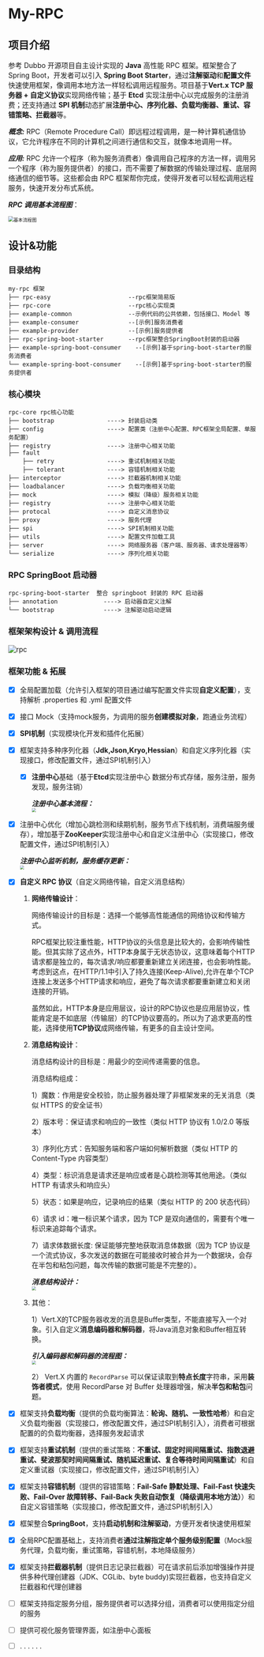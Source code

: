 # My-RPC

## 项目介绍

参考 Dubbo 开源项目自主设计实现的 **Java** 高性能 RPC 框架。框架整合了Spring Boot，开发者可以引入 **Spring Boot Starter**，通过**注解驱动**和**配置文件**快速使用框架，像调用本地方法一样轻松调用远程服务。项目基于**Vert.x TCP 服务器 + 自定义协议**实现网络传输；基于 **Etcd** 实现注册中心以完成服务的注册消费；还支持通过 **SPI 机制**动态扩展**注册中心、序列化器、负载均衡器、重试、容错策略、拦截器**等。

***概念:*** RPC（Remote Procedure Call）即远程过程调用，是一种计算机通信协议，它允许程序在不同的计算机之间进行通信和交互，就像本地调用一样。

***应用:*** RPC 允许一个程序（称为服务消费者）像调用自己程序的方法一样，调用另一个程序（称为服务提供者）的接口，而不需要了解数据的传输处理过程、底层网络通信的细节等。这些都会由 RPC 框架帮你完成，使得开发者可以轻松调用远程服务，快速开发分布式系统。

***RPC 调用基本流程图***：

<img src="./docs/rpc-process.png" alt="基本流程图" style="zoom:67%;" />

## 设计&功能

### 目录结构

```
my-rpc 框架
├── rpc-easy                      --rpc框架简易版
├── rpc-core                      --rpc核心实现类
├── example-common                --示例代码的公共依赖，包括接口、Model 等
├── example-consumer              --[示例]服务消费者
├── example-provider              --[示例]服务提供者
├── rpc-spring-boot-starter       --rpc框架整合SpringBoot封装的启动器
├── example-spring-boot-consumer	--[示例]基于spring-boot-starter的服务消费者
└── example-spring-boot-consumer	--[示例]基于spring-boot-starter的服务提供者
```

### 核心模块

```
rpc-core rpc核心功能
├── bootstrap               ----> 封装启动类
├── config                  ----> 配置类（注册中心配置、RPC框架全局配置、单服务配置）
├── registry                ----> 注册中心相关功能
├── fault  
    ├── retry               ----> 重试机制相关功能
    ├── tolerant            ----> 容错机制相关功能
├── interceptor             ----> 拦截器机制相关功能
├── loadbalancer            ----> 负载均衡相关功能
├── mock                    ----> 模拟（降级）服务相关功能
├── registry                ----> 注册中心相关功能
├── protocal                ----> 自定义消息协议
├── proxy                   ----> 服务代理
├── spi                     ----> SPI机制相关功能
├── utils                   ----> 配置文件加载工具
├── server                  ----> 网络服务器（客户端、服务器、请求处理器等）
└── serialize               ----> 序列化相关功能
```
### RPC SpringBoot 启动器
```
rpc-spring-boot-starter  整合 springboot 封装的 RPC 启动器
├── annotation             ----> 启动器自定义注解
└── bootstrap              ----> 注解驱动启动逻辑
```

### 框架架构设计 & 调用流程

<img src="./docs/rpc.png" alt="rpc"  />

### 框架功能 & 拓展

- [x] 全局配置加载（允许引入框架的项目通过编写配置文件实现**自定义配置**），支持解析 .properties 和 .yml 配置文件

- [x] 接口 Mock（支持mock服务，为调用的服务**创建模拟对象**，跑通业务流程）

- [x] **SPI机制**（实现模块化开发和插件化拓展）

- [x] 框架支持多种序列化器（**Jdk,Json,Kryo,Hessian**）和自定义序列化器（实现接口，修改配置文件，通过SPI机制引入）

  - [x] **注册中心**基础（基于**Etcd**实现注册中心 数据分布式存储，服务注册，服务发现，服务注销）

    ***注册中心基本流程：<br>***
    <img src="./docs/registry.png" style="zoom:50%;" />

- [x] 注册中心优化（增加心跳检测和续期机制，服务节点下线机制，消费端服务缓存），增加基于**ZooKeeper**实现注册中心和自定义注册中心（实现接口，修改配置文件，通过SPI机制引入）

  ***注册中心监听机制，服务缓存更新：<br>***
  	<img src="./docs/registry-opt1.png" style="zoom:50%;" />		

- [x] **自定义 RPC 协议**（自定义网络传输，自定义消息结构）

  1. **网络传输设计**：

     网络传输设计的目标是：选择一个能够高性能通信的网络协议和传输方式。

     RPC框架比较注重性能，HTTP协议的头信息是比较大的，会影响传输性能。但其实除了这点外，HTTP本身属于无状态协议，这意味着每个HTTP请求都是独立的，每次请求/响应都要重新建立关闭连接，也会影响性能。考虑到这点，在HTTP/1.1中引入了持久连接(Keep-Alive),允许在单个TCP连接上发送多个HTTP请求和响应，避免了每次请求都要重新建立和关闭连接的开销。

     虽然如此，HTTP本身是应用层议，设计的RPC协议也是应用层协议，性能肯定是不如底层（传输层）的TCP协议要高的。所以为了追求更高的性能，选择使用**TCP协议**成网络传输，有更多的自主设计空间。

  2. **消息结构设计**：

     消息结构设计的目标是：用最少的空间传递需要的信息。

     消息结构组成：

     1）魔数：作用是安全校验，防止服务器处理了非框架发来的无关消息（类似 HTTPS 的安全证书）

     2）版本号：保证请求和响应的一致性（类似 HTTP 协议有 1.0/2.0 等版本）

     3）序列化方式：告知服务端和客户端如何解析数据（类似 HTTP 的 Content-Type 内容类型）

     4）类型：标识消息是请求还是响应或者是心跳检测等其他用途。（类似 HTTP 有请求头和响应头）

     5）状态：如果是响应，记录响应的结果（类似 HTTP 的 200 状态代码）

     6）请求 id：唯一标识某个请求，因为 TCP 是双向通信的，需要有个唯一标识来追踪每个请求。

     7）请求体数据长度: 保证能够完整地获取消息体数据（因为 TCP 协议是一个流式协议，多次发送的数据在可能接收时被合并为一个数据块，会存在半包和粘包问题，每次传输的数据可能是不完整的）。

     ***消息结构设计：<br>***
     <img src="./docs/ProtocolMessageStruct.png" style="zoom:50%;" />

  3. 其他：

     1）Vert.X的TCP服务器收发的消息是Buffer类型，不能直接写入一个对象。引入自定义**消息编码器和解码器**，将Java消息对象和Buffer相互转换。

     ***引入编码器和解码器的流程图：<br>***
     <img src="./docs/encoderAndDecoder.png" style="zoom:50%;" />

     2） Vert.X 内置的 `RecordParse` 可以保证读取到**特点长度**字符串，采用**装饰者模式**，使用 RecordParse 对 Buffer 处理器增强，解决**半包和粘包**问题。


- [x] 框架支持**负载均衡**（提供的负载均衡算法：**轮询、随机、一致性哈希**）和自定义负载均衡器（实现接口，修改配置文件，通过SPI机制引入），消费者可根据配置的的负载均衡器，选择服务发起请求
- [x] 框架支持**重试机制**（提供的重试策略：**不重试、固定时间间隔重试、指数退避重试、斐波那契时间间隔重试、随机延迟重试、复合等待时间间隔重试**）和自定义重试器（实现接口，修改配置文件，通过SPI机制引入）
- [x] 框架支持**容错机制**（提供的容错策略：**Fail-Safe 静默处理、Fail-Fast 快速失败、Fail-Over 故障转移、Fail-Back 失败自动恢复（降级调用本地方法）**）和自定义容错策略（实现接口，修改配置文件，通过SPI机制引入）
- [x] 框架整合**SpringBoot**，支持**启动机制和注解驱动**，方便开发者快速使用框架
- [x] 全局RPC配置基础上，支持消费者**通过注解指定单个服务级别配置**（Mock服务代理，负载均衡，重试策略，容错机制，本地降级服务）
- [x] 框架支持**拦截器机制**（提供日志记录拦截器）可在请求前后添加增强操作并提供多种代理创建器（JDK、CGLib、byte buddy)实现拦截器，也支持自定义拦截器和代理创建器
- [ ] 框架支持指定服务分组，服务提供者可以选择分组，消费者可以使用指定分组的服务
- [ ] 提供可视化服务管理界面，如注册中心面板
- [ ] . . . . . .

